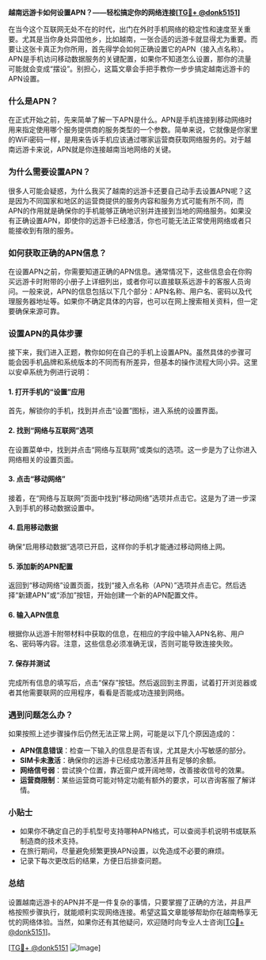 **越南远游卡如何设置APN？——轻松搞定你的网络连接[[TG💪+ @donk5151](https://t.me/s/donk5151)]**

在当今这个互联网无处不在的时代，出门在外时手机网络的稳定性和速度至关重要。尤其是当你身处异国他乡，比如越南，一张合适的远游卡就显得尤为重要。而要让这张卡真正为你所用，首先得学会如何正确设置它的APN（接入点名称）。APN是手机访问移动数据服务的关键配置，如果你不知道怎么设置，那你的流量可能就会变成“摆设”。别担心，这篇文章会手把手教你一步步搞定越南远游卡的APN设置。

### 什么是APN？

在正式开始之前，先来简单了解一下APN是什么。APN是手机连接到移动网络时用来指定使用哪个服务提供商的服务类型的一个参数。简单来说，它就像是你家里的WiFi密码一样，是用来告诉手机应该通过哪家运营商获取网络服务的。对于越南远游卡来说，APN就是你连接越南当地网络的关键。

### 为什么需要设置APN？

很多人可能会疑惑，为什么我买了越南的远游卡还要自己动手去设置APN呢？这是因为不同国家和地区的运营商提供的服务内容和服务方式可能有所不同，而APN的作用就是确保你的手机能够正确地识别并连接到当地的网络服务。如果没有正确设置APN，即使你的远游卡已经激活，你也可能无法正常使用网络或者只能接收到有限的服务。

### 如何获取正确的APN信息？

在设置APN之前，你需要知道正确的APN信息。通常情况下，这些信息会在你购买远游卡时附带的小册子上详细列出，或者你可以直接联系远游卡的客服人员询问。一般来说，APN的信息包括以下几个部分：APN名称、用户名、密码以及代理服务器地址等。如果你不确定具体的内容，也可以在网上搜索相关资料，但一定要确保来源可靠。

### 设置APN的具体步骤

接下来，我们进入正题，教你如何在自己的手机上设置APN。虽然具体的步骤可能会因手机品牌和系统版本的不同而有所差异，但基本的操作流程大同小异。这里以安卓系统为例进行说明：

#### 1. 打开手机的“设置”应用

首先，解锁你的手机，找到并点击“设置”图标，进入系统的设置界面。

#### 2. 找到“网络与互联网”选项

在设置菜单中，找到并点击“网络与互联网”或类似的选项。这一步是为了让你进入网络相关的设置页面。

#### 3. 点击“移动网络”

接着，在“网络与互联网”页面中找到“移动网络”选项并点击它。这是为了进一步深入到手机的移动数据设置中。

#### 4. 启用移动数据

确保“启用移动数据”选项已开启，这样你的手机才能通过移动网络上网。

#### 5. 添加新的APN配置

返回到“移动网络”设置页面，找到“接入点名称（APN）”选项并点击它。然后选择“新建APN”或“添加”按钮，开始创建一个新的APN配置文件。

#### 6. 输入APN信息

根据你从远游卡附带材料中获取的信息，在相应的字段中输入APN名称、用户名、密码等内容。注意，这些信息必须准确无误，否则可能导致连接失败。

#### 7. 保存并测试

完成所有信息的填写后，点击“保存”按钮。然后返回到主界面，试着打开浏览器或者其他需要联网的应用程序，看看是否能成功连接到网络。

### 遇到问题怎么办？

如果按照上述步骤操作后仍然无法正常上网，可能是以下几个原因造成的：

- **APN信息错误**：检查一下输入的信息是否有误，尤其是大小写敏感的部分。
- **SIM卡未激活**：确保你的远游卡已经成功激活并且有足够的余额。
- **网络信号弱**：尝试换个位置，靠近窗户或开阔地带，改善接收信号的效果。
- **运营商限制**：某些运营商可能对特定功能有额外的要求，可以咨询客服了解详情。

### 小贴士

- 如果你不确定自己的手机型号支持哪种APN格式，可以查阅手机说明书或联系制造商的技术支持。
- 在旅行期间，尽量避免频繁更换APN设置，以免造成不必要的麻烦。
- 记录下每次更改后的结果，方便日后排查问题。

### 总结

设置越南远游卡的APN并不是一件复杂的事情，只要掌握了正确的方法，并且严格按照步骤执行，就能顺利实现网络连接。希望这篇文章能够帮助你在越南畅享无忧的网络体验。当然，如果你还有其他疑问，欢迎随时向专业人士咨询[[TG💪+ @donk5151](https://t.me/s/donk5151)]。

[[TG💪+ @donk5151](https://t.me/s/donk5151) ![Image](https://i.postimg.cc/rwNCRYN7/Snipaste-2025-04-30-17-27-05.png)]